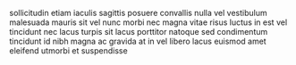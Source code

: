 sollicitudin etiam iaculis sagittis posuere convallis nulla vel vestibulum
malesuada mauris sit vel nunc morbi nec magna vitae risus luctus in est vel
tincidunt nec lacus turpis sit lacus porttitor natoque sed condimentum
tincidunt id nibh magna ac gravida at in vel libero lacus euismod amet eleifend
utmorbi et suspendisse